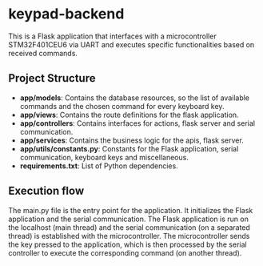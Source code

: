 
# keypad-backend

This is a Flask application that interfaces with a microcontroller STM32F401CEU6 via UART and executes specific functionalities based on received commands.

## Project Structure

- **app/models**: Contains the database resources, so the list of available commands and the chosen command for every keyboard key.
- **app/views**: Contains the route definitions for the flask application.
- **app/controllers**: Contains interfaces for actions, flask server and serial communication.
- **app/services**: Contains the business logic for the apis, flask server.
- **app/utils/constants.py**: Constants for the Flask application, serial communication, keyboard keys and miscellaneous.
- **requirements.txt**: List of Python dependencies.

## Execution flow
The main.py file is the entry point for the application. It initializes the Flask application and the serial communication.
The Flask application is run on the localhost (main thread) and the serial communication (on a separated thread) is established with the microcontroller.
The microcontroller sends the key pressed to the application, which is then processed by the serial controller to execute the corresponding command (on another thread).
